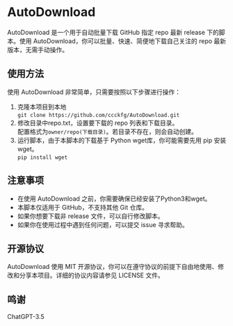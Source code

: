 # AutoDownload

AutoDownload 是一个用于自动批量下载 GitHub 指定 repo 最新 release 下的脚本。使用 AutoDownload，你可以批量、快速、简便地下载自己关注的 repo 最新版本，无需手动操作。

## 使用方法

使用 AutoDownload 非常简单，只需要按照以下步骤进行操作：

1. 克隆本项目到本地</br>```git clone https://github.com/ccckfg/AutoDownload.git``` 
2. 修改目录中repo.txt，设置要下载的 repo 列表和下载目录。<br>配置格式为```owner/repo(下载目录)```。若目录不存在，则会自动创建。
3. 运行脚本，由于本脚本的下载基于 Python wget库，你可能需要先用 pip 安装 wget。</br>
```pip install wget```

## 注意事项

- 在使用 AutoDownload 之前，你需要确保已经安装了Python3和wget。
- 本脚本仅适用于 GitHub，不支持其他 Git 仓库。
- 如果你想要下载非 release 文件，可以自行修改脚本。
- 如果你在使用过程中遇到任何问题，可以提交 issue 寻求帮助。

## 开源协议

AutoDownload 使用 MIT 开源协议，你可以在遵守协议的前提下自由地使用、修改和分享本项目。详细的协议内容请参见 LICENSE 文件。

## 鸣谢
ChatGPT-3.5
